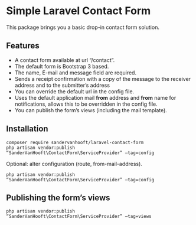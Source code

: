 # Simple Laravel Contact Form

This package brings you a basic drop-in contact form solution.

## Features
- A contact form available at url “/contact”.
- The default form is Bootstrap 3 based.
- The name, E-mail and message field are required.
- Sends a receipt confirmation with a copy of the message to the receiver address and to the submitter’s address
- You can override the default url in the config file.
- Uses the default application mail __from__ address and __from__ name for notifications, allows this to be overridden in the config file.
- You can publish the form’s views (including the mail template).

## Installation

```
composer require sandervanhooft/laravel-contact-form
php artisan vendor:publish “SanderVanHooft\ContactForm\ServiceProvider” —tag=config
```

Optional: alter configuration (route, from-mail-address).
```
php artisan vendor:publish “SanderVanHooft\ContactForm\ServiceProvider” —tag=config
```

## Publishing the form’s views
```
php artisan vendor:publish “SanderVanHooft\ContactForm\ServiceProvider” —tag=views
```
